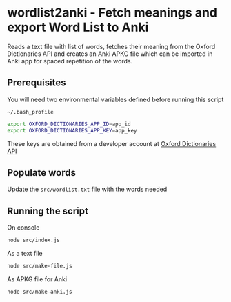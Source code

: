 # wordlist2anki - Fetch meanings and export Word List to Anki

Reads a text file with list of words, fetches their meaning from the Oxford Dictionaries API and creates an Anki APKG file which can be imported in Anki app for spaced repetition of the words.

## Prerequisites

You will need two environmental variables defined before running this script

`~/.bash_profile`

```bash
export OXFORD_DICTIONARIES_APP_ID=app_id
export OXFORD_DICTIONARIES_APP_KEY=app_key
```

These keys are obtained from a developer account at [Oxford Dictionaries API](https://developer.oxforddictionaries.com/)

## Populate words

Update the `src/wordlist.txt` file with the words needed

## Running the script

On console

```bash
node src/index.js
```

As a text file

```bash
node src/make-file.js
```

As APKG file for Anki

```bash
node src/make-anki.js
```
